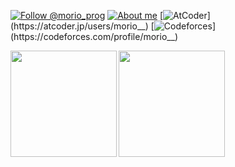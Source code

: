 [![Follow @morio_prog](https://img.shields.io/badge/Follow-@morio__prog-00aced?logo=twitter)](https://twitter.com/morio_prog)
[![About me](https://img.shields.io/badge/morio.dev-About%20me-blue)](https://blog.morio.dev/about/)
[![AtCoder](https://img.shields.io/endpoint?url=https%3A%2F%2Fatcoder-badges.now.sh%2Fapi%2Fatcoder%2Fjson%2Fmorio__)](https://atcoder.jp/users/morio__)
[![Codeforces](https://img.shields.io/endpoint?url=https%3A%2F%2Fatcoder-badges.now.sh%2Fapi%2Fcodeforces%2Fjson%2Fmorio__)](https://codeforces.com/profile/morio__)

<div>
  <img height="170" align="left" src="https://github-readme-stats.vercel.app/api?username=morioprog&show_icons=true&count_private=true&include_all_commits=true" />
  <img height="170" src="https://github-readme-stats.vercel.app/api/top-langs/?username=morioprog&hide=jupyter%20notebook&layout=compact&langs_count=8" />
</div>
